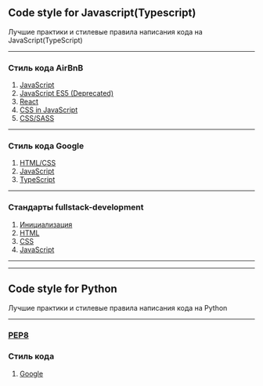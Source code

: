 ## Code style for Javascript(Typescript)

Лучшие практики и стилевые правила написания кода на JavaScript(TypeScript)

---

### Стиль кода AirBnB

1. [JavaScript](https://github.com/airbnb/javascript/blob/master/README.md)
2. [JavaScript ES5 (Deprecated)](https://github.com/airbnb/javascript/blob/es5-deprecated/es5/README.md)
3. [React](https://github.com/airbnb/javascript/blob/master/react/README.md)
4. [CSS in JavaScript](https://github.com/airbnb/javascript/blob/master/css-in-javascript/README.md)
5. [CSS/SASS](https://github.com/airbnb/css/blob/master/README.md)

---

### Стиль кода Google

1. [HTML/CSS](https://google.github.io/styleguide/htmlcssguide.html)
2. [JavaScript](https://google.github.io/styleguide/jsguide.html)
3. [TypeScript](https://google.github.io/styleguide/tsguide.html)

---

### Стандарты fullstack-development

1. [Инициализация](https://github.com/fullstack-development/front-end-best-practices/blob/master/Initiation.md)
2. [HTML](https://github.com/fullstack-development/front-end-best-practices/blob/master/HTML/README.md)
3. [CSS](https://github.com/fullstack-development/front-end-best-practices/blob/master/CSS/README.md)
4. [JavaScript](https://github.com/fullstack-development/front-end-best-practices/blob/master/JS/README.md)

---
---

## Code style for Python

Лучшие практики и стилевые правила написания кода на Python

---

### [PEP8](https://www.python.org/dev/peps/pep-0008/)

### Стиль кода

1. [Google](https://google.github.io/styleguide/pyguide.html)
